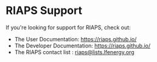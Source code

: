 # RIAPS Support

If you're looking for support for RIAPS, check out:

* The User Documentation: https://riaps.github.io/
* The Developer Documentation: https://riaps.github.io/
* The RIAPS contact list : [riaps@lists.lfenergy.org](mailto:riaps@lists.lfenergy.org)
